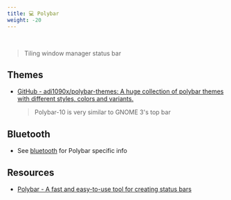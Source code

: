 ```yaml
---
title: 💻 Polybar
weight: -20
---
```


<br />

> Tiling window manager status bar

## Themes

- [GitHub - adi1090x/polybar-themes: A huge collection of polybar themes with different styles, colors and variants.](https://github.com/adi1090x/polybar-themes)

    > Polybar-10 is very similar to GNOME 3's top bar

## Bluetooth

- See [bluetooth](/Linux/Devices/bluetooth) for Polybar specific info

## Resources

- [Polybar - A fast and easy-to-use tool for creating status bars](https://polybar.github.io/)
